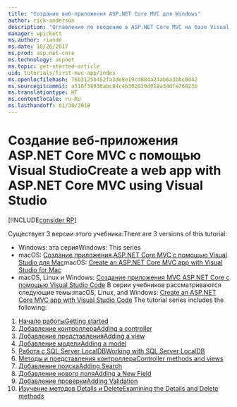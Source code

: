 ```yaml
---
title: "Создание веб-приложения ASP.NET Core MVC для Windows"
author: rick-anderson
description: "Оглавление по введению в ASP.NET Core MVC на базе Visual Studio для Windows."
manager: wpickett
ms.author: riande
ms.date: 10/26/2017
ms.prod: asp.net-core
ms.technology: aspnet
ms.topic: get-started-article
uid: tutorials/first-mvc-app/index
ms.openlocfilehash: 76b3125b452fa3de8e19cd884a24ab6a3bbc0d42
ms.sourcegitcommit: a510f38930abc84c4b302029d019a34dfe76823b
ms.translationtype: HT
ms.contentlocale: ru-RU
ms.lasthandoff: 01/30/2018
---
```

# <a name="create-a-web-app-with-aspnet-core-mvc-using-visual-studio"></a><span data-ttu-id="7b981-103">Создание веб-приложения ASP.NET Core MVC с помощью Visual Studio</span><span class="sxs-lookup"><span data-stu-id="7b981-103">Create a web app with ASP.NET Core MVC using Visual Studio</span></span>

[!INCLUDE[consider RP](../../includes/razor.md)]

<span data-ttu-id="7b981-104">Существует 3 версии этого учебника:</span><span class="sxs-lookup"><span data-stu-id="7b981-104">There are 3 versions of this tutorial:</span></span>

* <span data-ttu-id="7b981-105">Windows: эта серия</span><span class="sxs-lookup"><span data-stu-id="7b981-105">Windows: This series</span></span>
* <span data-ttu-id="7b981-106">macOS: [Создание приложения ASP.NET Core MVC с помощью Visual Studio для Mac](xref:tutorials/first-mvc-app-mac/start-mvc)</span><span class="sxs-lookup"><span data-stu-id="7b981-106">macOS: [Create an ASP.NET Core MVC app with Visual Studio for Mac](xref:tutorials/first-mvc-app-mac/start-mvc)</span></span>
* <span data-ttu-id="7b981-107">macOS, Linux и Windows: [Создание приложения MVC ASP.NET Core с помощью Visual Studio Code](xref:tutorials/first-mvc-app-xplat/start-mvc) В серии учебников рассматриваются следующие темы:</span><span class="sxs-lookup"><span data-stu-id="7b981-107">macOS, Linux, and Windows: [Create an ASP.NET Core MVC app with Visual Studio Code](xref:tutorials/first-mvc-app-xplat/start-mvc) The tutorial series includes the following:</span></span>

1. [<span data-ttu-id="7b981-108">Начало работы</span><span class="sxs-lookup"><span data-stu-id="7b981-108">Getting started</span></span>](start-mvc.md)
1. [<span data-ttu-id="7b981-109">Добавление контроллера</span><span class="sxs-lookup"><span data-stu-id="7b981-109">Adding a controller</span></span>](adding-controller.md)
1. [<span data-ttu-id="7b981-110">Добавление представления</span><span class="sxs-lookup"><span data-stu-id="7b981-110">Adding a view</span></span>](adding-view.md)
1. [<span data-ttu-id="7b981-111">Добавление модели</span><span class="sxs-lookup"><span data-stu-id="7b981-111">Adding a model</span></span>](adding-model.md)
1. [<span data-ttu-id="7b981-112">Работа с SQL Server LocalDB</span><span class="sxs-lookup"><span data-stu-id="7b981-112">Working with SQL Server LocalDB</span></span>](working-with-sql.md)
1. [<span data-ttu-id="7b981-113">Методы и представления контроллера</span><span class="sxs-lookup"><span data-stu-id="7b981-113">Controller methods and views</span></span>](controller-methods-views.md)
1. [<span data-ttu-id="7b981-114">Добавление поиска</span><span class="sxs-lookup"><span data-stu-id="7b981-114">Adding Search</span></span>](search.md)
1. [<span data-ttu-id="7b981-115">Добавление нового поля</span><span class="sxs-lookup"><span data-stu-id="7b981-115">Adding a New Field</span></span>](new-field.md)
1. [<span data-ttu-id="7b981-116">Добавление проверки</span><span class="sxs-lookup"><span data-stu-id="7b981-116">Adding Validation</span></span>](validation.md)
1. [<span data-ttu-id="7b981-117">Изучение методов Details и Delete</span><span class="sxs-lookup"><span data-stu-id="7b981-117">Examining the Details and Delete methods</span></span>](details.md)

